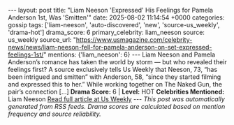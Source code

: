 --- layout: post title: "Liam Neeson 'Expressed' His Feelings for Pamela Anderson 1st, Was 'Smitten'" date: 2025-08-02 11:14:54 +0000 categories: gossip tags: ['liam-neeson', 'auto-discovered', 'new', 'source-us_weekly', 'drama-hot'] drama_score: 6 primary_celebrity: liam_neeson source: us_weekly source_url: "https://www.usmagazine.com/celebrity-news/news/liam-neeson-fell-for-pamela-anderson-on-set-expressed-feelings-1st/" mentions: {'liam_neeson': 6} --- Liam Neeson and Pamela Anderson’s romance has taken the world by storm — but who revealed their feelings first? A source exclusively tells Us Weekly that Neeson, 73, “has been intrigued and smitten” with Anderson, 58, “since they started filming and expressed this to her.” While working together on The Naked Gun, the pair’s connection […] **Drama Score:** 6 | **Level:** HOT **Celebrities Mentioned:** Liam Neeson [Read full article at Us Weekly](https://www.usmagazine.com/celebrity-news/news/liam-neeson-fell-for-pamela-anderson-on-set-expressed-feelings-1st/) --- *This post was automatically generated from RSS feeds. Drama scores are calculated based on mention frequency and source reliability.*